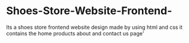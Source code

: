 # Shoes-Store-Website-Frontend-
Its a shoes store frontend website design made by using html and css
it contains the home products about and contact us page'
